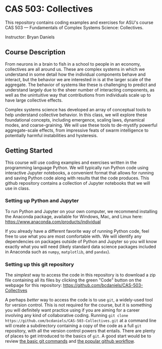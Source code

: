 # CAS 503: Collectives

This repository contains coding examples and exercises for ASU's course CAS 503 — Fundamentals of Complex Systems Science: Collectives.

Instructor: Bryan Daniels

## Course Description

From neurons in a brain to fish in a school to people in an economy, collectives are all around us.  These are complex systems in which we understand in some detail how the individual components behave and interact, but the behavior we are interested in is at the larger scale of the aggregate.  The behavior of systems like these is challenging to predict and understand largely due to the sheer number of interacting components, as well as the unintuitive way that contributions from individuals scale up to have large collective effects.  

Complex systems science has developed an array of conceptual tools to help understand collective behavior.  In this class, we will explore these foundational concepts, including emergence, scaling laws, dynamical modes, and coarse-graining. We will use these tools to de-mystify powerful aggregate-scale effects, from impressive feats of swarm intelligence to potentially harmful instabilities and hysteresis.

## Getting Started

This course will use coding examples and exercises written in the programming language Python.   We will typically run Python code using interactive Jupyter notebooks, a convenient format that allows for running and saving Python code along with results that the code produces.  This github repository contains a collection of Jupyter notebooks that we will use in class.

### Setting up Python and Jupyter

To run Python and Jupyter on your own computer, we recommend installing the Anaconda package, available for Windows, Mac, and Linux here: https://www.anaconda.com/products/individual

If you already have a different favorite way of running Python code, feel free to use what you are most comfortable with.  We will identify any dependencies on packages outside of Python and Jupyter so you will know exactly what you will need (likely standard data science packages included in Anaconda such as `numpy`, `matplotlib`, and `pandas`).

### Setting up this git repository

The _simplest_ way to access the code in this repository is to download a zip file containing all its files by clicking the green "Code" button on the webpage for this repository: https://github.com/bcdaniels/CAS-503-Collectives 

A perhaps _better_ way to access the code is to use `git`, a widely-used tool for version control.  This is not required for the course, but it is something you will definitely want practice using if you are aiming for a career involving any kind of collaborative coding.  Running `git clone https://github.com/bcdaniels/CAS-503-Collectives.git` at a command line will create a subdirectory containing a copy of the code as a full `git` repository, with all the version control powers that entails.  There are plenty of places to get introduced to the basics of `git`.  A good start would be to review [the basic git commands](https://www.freecodecamp.org/news/learn-the-basics-of-git-in-under-10-minutes-da548267cc91/) and [the popular github workflow](https://guides.github.com/introduction/flow/).